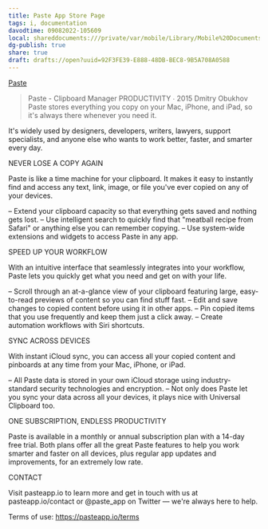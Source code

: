 ```yaml
---
title: Paste App Store Page
tags: i, documentation
davodtime: 09082022-105609
local: shareddocuments:///private/var/mobile/Library/Mobile%20Documents/iCloud~md~obsidian/Documents/OBSHIDDIAN/drafts/92F3FE39-E888-48DB-BEC8-9B5A708A0588.md
dg-publish: true
share: true
draft: drafts://open?uuid=92F3FE39-E888-48DB-BEC8-9B5A708A0588
---
```


[Paste](https://tools.applemediaservices.com/app/967805235)

> Paste - Clipboard Manager
PRODUCTIVITY ∙ 2015
Dmitry Obukhov
Paste stores everything you copy on your Mac, iPhone, and iPad, so it's always there whenever you need it.

It's widely used by designers, developers, writers, lawyers, support specialists, and anyone else who wants to work better, faster, and smarter every day.

NEVER LOSE A COPY AGAIN

Paste is like a time machine for your clipboard. It makes it easy to instantly find and access any text, link, image, or file you've ever copied on any of your devices.

– Extend your clipboard capacity so that everything gets saved and nothing gets lost.
– Use intelligent search to quickly find that "meatball recipe from Safari" or anything else you can remember copying.
– Use system-wide extensions and widgets to access Paste in any app.

SPEED UP YOUR WORKFLOW

With an intuitive interface that seamlessly integrates into your workflow, Paste lets you quickly get what you need and get on with your life. 

– Scroll through an at-a-glance view of your clipboard featuring large, easy-to-read previews of content so you can find stuff fast. 
– Edit and save changes to copied content before using it in other apps. 
– Pin copied items that you use frequently and keep them just a click away.
– Create automation workflows with Siri shortcuts.

SYNC ACROSS DEVICES

With instant iCloud sync, you can access all your copied content and pinboards at any time from your Mac, iPhone, or iPad.

– All Paste data is stored in your own iCloud storage using industry-standard security technologies and encryption.
– Not only does Paste let you sync your data across all your devices, it plays nice with Universal Clipboard too.

ONE SUBSCRIPTION, ENDLESS PRODUCTIVITY

Paste is available in a monthly or annual subscription plan with a 14-day free trial. Both plans offer all the great Paste features to help you work smarter and faster on all devices, plus regular app updates and improvements, for an extremely low rate.

CONTACT

Visit pasteapp.io to learn more and get in touch with us at pasteapp.io/contact or @paste_app on Twitter — we're always here to help.

Terms of use: https://pasteapp.io/terms